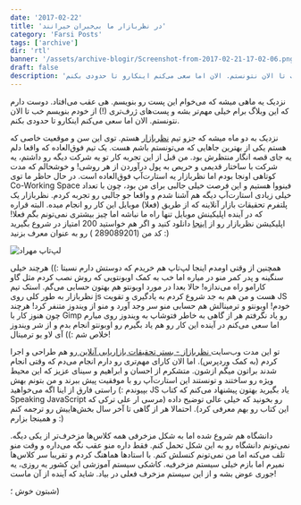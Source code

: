 ```yaml
---
date: '2017-02-22'
title: 'در نظربازار ما بی‌خبران حیرانند'
category: 'Farsi Posts'
tags: ['archive']
dir: 'rtl'
banner: '/assets/archive-blogir/Screenshot-from-2017-02-21-17-02-06.png'
draft: false
description: 'نزدیک یه ماهی میشه که می‌خوام این پست رو بنویسم. هی عقب می‌افتاد. دوست دارم که این وبلاگ برام خیلی مهم‌تر بشه و پست‌های ژرف‌تری (!) از خودم بنویسم خب تا الان نتونستم. الان اما سعی می‌کنم اینکارو تا حدودی بکنم.'
---
```


نزدیک یه ماهی میشه که می‌خوام این پست رو بنویسم. هی عقب می‌افتاد. دوست دارم که این وبلاگ برام خیلی مهم‌تر بشه و پست‌های ژرف‌تری (!) از خودم بنویسم خب تا الان نتونستم. الان اما سعی می‌کنم اینکارو تا حدودی بکنم.

نزدیک به دو ماه میشه که جزو تیم [نظربازار](https://www.nazarbazaar.ir/) هستم. توی این سن و موقعیت خاصی که هستم یکی از بهترین جاهایی که می‌تونستم باشم هست. یک تیم فوق‌العاده که واقعا دلم یه جای قصه انگار منتظرش بود. من قبل از این تجربه کار تو یه شرکت دیگه رو داشتم، یه شرکت با ساختار قدیمی و حریص به پول درآوردن از هر روشی! و خوشحالم که مدت کوتاهی اونجا بودم اما نظربازار یه استارت‌آپ فوق‌العاده است. در حال حاظر ما توی Co-Working Space فینووا هستیم و این فرصت خیلی جالبی برای من بود، چون با تعداد خیلی زیادی استارت‌آپ‌ دیگه هم آشنا شدم و واقعا جو جالبی رو تجربه کردم. نظربازار یک پلتفرم تحقیقات بازار آنلاینه که از طریق (فعلا) موبایل این کار رو انجام میده. البته قراره که در آینده اپلیکینش موبایل تنها راه ما نباشه اما چیز بیشتری نمی‌تونم بگم فعلا! اپلیکیشن نظربازار رو از [اینجا](https://cafebazaar.ir/app/ir.nazarbazaar.app/?l=fa) دانلود کنید و اگر هم خواستید 200 امتیاز در شروع بگیرید کد من (289089201 ) رو به عنوان معرف بزنید :)

![لپ‌تاپ مهراد](/assets/archive-blogir/photo-2017-02-28-17-35-43.jpg)

همچنین از وقتی اومدم اینجا لپ‌تاپ هم خریدم که دوستش دارم نسبتا :)) هرچند خیلی سنگینه و پدر کمر منو در میاره اما خب به کمک اوبونتویی که روش نصب کردم مثل گاو کارامو راه می‌ندازه! حالا بعدا در مورد اوبونتو هم بهتون حسابی می‌گم. استک تیم نظربازار به طور کلی روی js هست و من هم به جد شروع کردم به یادگیری و تقویت JS خودم! اوبونتو و ترمینالش هم حسابی منو سر وجد آورد و منو از ویندوز متنفر کرد! هرچند چون هنوز کار با Gimp رو یاد نگرفتم هر از گاهی به خاطر فتوشاپ به ویندوز روی میارم اما سعی می‌کنم در آینده این کار رو هم یاد بگیرم رو اوبونتو انجام بدم و از شر ویندوز خلاص شم :)) آی لاو یو ترمینال!

تو این مدت وب‌سایت[ نظربازاز - بستر تحقیقات بازاریابی آنلاین ](https://www.nazarbazaar.ir/)رو هم طراحی و اجرا کردم (به کمک وردپرس). اما الان کارای مهم‌تری رو دارم انجام می‌دم که وقتی انجام شدند براتون میگم ازشون. متشکرم از احسان و ابراهیم و سینای عزیز که این محیط ویژه رو ساختند و تونستند این استارت‌آپ رو با موفقیت پیش ببرند و من بتونم بهش بپیوندم :) راستی فارق از اینا اگه می‌خواهید ‌JS یاد بگیرید بهتون پیشنهاد می‌کنم که کتاب Speaking JavaScript رو بخونید که خیلی عالی توضیح داده (مرسی ار علی ترکی که این کتاب رو بهم معرفی کرد). احتمالا هر از گاهی تا آخر سال بخش‌هاییش رو ترجمه کنم و همینجا بزارم :)

دانشگاه هم شروع شده اما به شکل مزخرفی همه کلاس‌ها مزخرف‌تر از یکی دیگه. نمی‌تونم دانشگاه رو به این شکل تحمل کنم. فقط داره منو عقب نگه می‌داره و وقت منو تلف می‌کنه اما من نمی‌تونم کنسلش کنم. با استاد‌ها هماهنگ کردم و تقریبا سر کلاس‌ها نمیرم اما بازم خیلی سیستم مزخرفیه. کاشکی سیستم آموزشی این کشور یه روزی،‌ یه جوری عوض بشه و از این سیستم مزخرف فعلی در بیاد. شاید که آینده از آن ماست!

شبتون خوش ؛)
